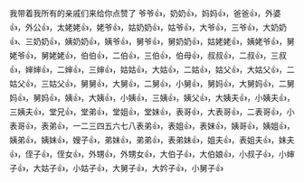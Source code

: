 我带着我所有的亲戚们来给你点赞了 爷爷👍，奶奶👍，妈妈👍，爸爸👍，外婆👍，外公👍，太姥姥👍，姥爷👍，姑奶奶👍，姑爷👍，大爷👍，三爷👍，大奶奶👍、三奶奶👍，姨奶奶👍，姨爷👍，舅爷👍，舅奶奶👍，姑姥姥👍，姨姥爷👍，舅姥爷👍，舅姥姥👍，伯伯👍，二伯👍，三伯👍，伯母👍，叔叔👍，二叔👍，三叔👍，婶婶👍，二婶👍，三婶👍，姑姑👍，大姑👍，二姑👍，姑父👍，大姑父👍，二姑父👍，三姑父👍，舅舅👍，大舅👍，二舅👍，小舅👍，舅妈👍，大舅妈👍，二舅妈👍，舅妈👍，姨👍，大姨👍，小姨👍，三姨👍，姨父👍，大姨夫👍，小姨夫👍，三姨夫👍，堂兄👍，堂弟👍，堂姐👍，堂妹👍，表哥👍，大表哥👍，二表哥👍，小表哥👍，表弟👍，一二三四五六七八表弟👍，表姐👍，表妹👍，姨哥👍，姨姐👍，姨弟👍，姨妹👍，嫂子👍，弟妹👍，弟弟👍，表弟妹👍，姐夫👍，表姐夫👍，妹夫👍，侄子👍，侄女👍，外甥👍，外甥女👍，大伯子👍，大伯娘👍，小叔子👍，小婶子👍，大姑子👍，小姑子👍，大舅子👍，大妗子👍，小舅子👍
